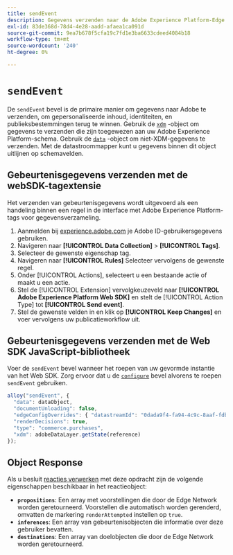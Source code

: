 ```yaml
---
title: sendEvent
description: Gegevens verzenden naar de Adobe Experience Platform-Edge Network.
exl-id: 83de368d-78d4-4e28-aadd-afaea1ca091d
source-git-commit: 9ea7b678f5cfa19c7fd1e3ba6633cdeed4084b18
workflow-type: tm+mt
source-wordcount: '240'
ht-degree: 0%

---
```


# `sendEvent`

De `sendEvent` bevel is de primaire manier om gegevens naar Adobe te verzenden, om gepersonaliseerde inhoud, identiteiten, en publieksbestemmingen terug te winnen. Gebruik de [`xdm`](xdm.md) -object om gegevens te verzenden die zijn toegewezen aan uw Adobe Experience Platform-schema. Gebruik de [`data`](data.md) -object om niet-XDM-gegevens te verzenden. Met de datastroommapper kunt u gegevens binnen dit object uitlijnen op schemavelden.

## Gebeurtenisgegevens verzenden met de webSDK-tagextensie

Het verzenden van gebeurtenisgegevens wordt uitgevoerd als een handeling binnen een regel in de interface met Adobe Experience Platform-tags voor gegevensverzameling.

1. Aanmelden bij [experience.adobe.com](https://experience.adobe.com) je Adobe ID-gebruikersgegevens gebruiken.
1. Navigeren naar **[!UICONTROL Data Collection]** > **[!UICONTROL Tags]**.
1. Selecteer de gewenste eigenschap tag.
1. Navigeren naar **[!UICONTROL Rules]** Selecteer vervolgens de gewenste regel.
1. Onder [!UICONTROL Actions], selecteert u een bestaande actie of maakt u een actie.
1. Stel de [!UICONTROL Extension] vervolgkeuzeveld naar **[!UICONTROL Adobe Experience Platform Web SDK]** en stelt de [!UICONTROL Action Type] tot **[!UICONTROL Send event]**.
1. Stel de gewenste velden in en klik op **[!UICONTROL Keep Changes]** en voer vervolgens uw publicatieworkflow uit.

## Gebeurtenisgegevens verzenden met de Web SDK JavaScript-bibliotheek

Voer de `sendEvent` bevel wanneer het roepen van uw gevormde instantie van het Web SDK. Zorg ervoor dat u de [`configure`](../configure/overview.md) bevel alvorens te roepen `sendEvent` gebruiken.

```js
alloy("sendEvent", {
  "data": dataObject,
  "documentUnloading": false,
  "edgeConfigOverrides": { "datastreamId": "0dada9f4-fa94-4c9c-8aaf-fdbac6c56287" },
  "renderDecisions": true,
  "type": "commerce.purchases",
  "xdm": adobeDataLayer.getState(reference)
});
```

## Object Response

Als u besluit [reacties verwerken](../command-responses.md) met deze opdracht zijn de volgende eigenschappen beschikbaar in het reactieobject:

* **`propositions`**: Een array met voorstellingen die door de Edge Network worden geretourneerd. Voorstellen die automatisch worden gerenderd, omvatten de markering `renderAttempted` instellen op `true`.
* **`inferences`**: Een array van gebeurtenisobjecten die informatie over deze gebruiker bevatten.
* **`destinations`**: Een array van doelobjecten die door de Edge Network worden geretourneerd.

